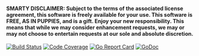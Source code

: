 #### SMARTY DISCLAIMER: Subject to the terms of the associated license agreement, this software is freely available for your use. This software is FREE, AS IN PUPPIES, and is a gift. Enjoy your new responsibility. This means that while we may consider enhancement requests, we may or may not choose to entertain requests at our sole and absolute discretion.

[![Build Status](https://travis-ci.org/smartystreets/transports.svg?branch=master)](https://travis-ci.org/smartystreets/transports)
[![Code Coverage](https://codecov.io/gh/smartystreets/transports/branch/master/graph/badge.svg)](https://codecov.io/gh/smartystreets/transports)
[![Go Report Card](https://goreportcard.com/badge/github.com/smartystreets/transports)](https://goreportcard.com/report/github.com/smartystreets/transports)
[![GoDoc](https://godoc.org/github.com/smartystreets/transports?status.svg)](http://godoc.org/github.com/smartystreets/transports)
